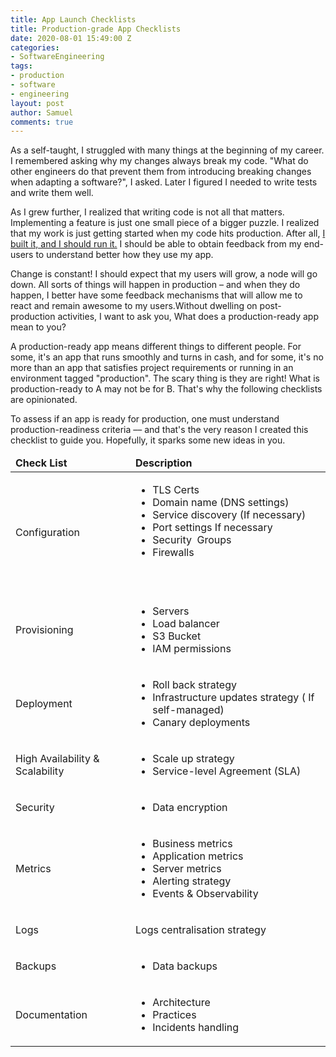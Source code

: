 ```yaml
---
title: App Launch Checklists
title: Production-grade App Checklists
date: 2020-08-01 15:49:00 Z
categories:
- SoftwareEngineering
tags:
- production
- software
- engineering
layout: post
author: Samuel
comments: true
---
```


As a self-taught, I struggled with many things at the beginning of my career. I remembered asking why my changes always break my code. "What do other engineers do that prevent them from introducing breaking changes when adapting a software?", I asked. Later I figured I needed to write tests and write them well.

As I grew further, I realized that writing code is not all that matters. Implementing a feature is just one small piece of a bigger puzzle. I realized that my work is just getting started when my code hits production. After all, [I built it, and I should run it.](https://aws.amazon.com/blogs/enterprise-strategy/enterprise-devops-why-you-should-run-what-you-build/) I should be able to obtain feedback from my end-users to understand better how they use my app. 

Change is constant! I should expect that my users will grow, a node will go down. All sorts of things will happen in production – and when they do happen, I better have some feedback mechanisms that will allow me to react and remain awesome to my users.Without dwelling on post-production activities, I want to ask you, What does a production-ready app mean to you?

A production-ready app means different things to different people. For some, it's an app that runs smoothly and turns in cash, and for some, it's no more than an app that satisfies project requirements or running in an environment tagged "production". The scary thing is they are right! What is production-ready to A may not be for B. That's why the following checklists are opinionated.

To assess if an app is ready for production, one must understand production-readiness criteria –– and that's the very reason I created this checklist to guide you. Hopefully, it sparks some new ideas in you.

<table class="table table-bordered">
<thead>
<tr>
<td>
<strong> Check List</strong>
</td>
<td>
<strong>Description</strong>
</td>
</tr>
</thead>
<tbody>
<tr>
<td>
Configuration
</td>
<td>
<ul>
<li>TLS Certs</li>
<li>Domain name (DNS settings)</li>
<li>Service discovery (If necessary)</li>
<li>Port settings If necessary</li>
<li>Security&nbsp; Groups</li>
<li>Firewalls</li>
</ul>
<p>&nbsp;</p>
</td>
</tr>
<tr>
<td>
<p>Provisioning</p>
</td>
<td>
<ul>
<li>Servers</li>
<li>Load balancer</li>
<li>S3 Bucket</li>
<li>IAM permissions</li>
</ul>
</td>
</tr>
<tr>
<td>
Deployment
</td>
<td>
<ul>
<li>Roll back strategy</li>
<li>Infrastructure updates strategy ( If self-managed)</li>
<li>Canary deployments</li>
</ul>
</td>
</tr>
<tr>
<td>
<p>High Availability &amp; Scalability</p>
</td>
<td>
<ul>
<li>Scale up strategy</li>
<li>Service-level Agreement (SLA)</li>
</ul>
</td>
</tr>
<tr>
<td>
<p>Security</p>
</td>
<td>
<ul>
<li>Data encryption</li>
</ul>
</td>
</tr>
<tr>
<td>
<p>Metrics</p>
</td>
<td>
<ul>
<li>Business metrics</li>
<li>Application metrics</li>
<li>Server metrics</li>
<li>Alerting strategy</li>
<li>Events &amp; Observability</li>
</ul>
</td>
</tr>
<tr>
<td>
<p>Logs</p>
</td>
<td>
<p>Logs centralisation strategy</p>
</td>
</tr>
<tr>
<td>
<p>Backups</p>
</td>
<td>
<ul>
<li>Data backups</li>
</ul>
</td>
</tr>
<tr>
<td>
<p>Documentation</p>
</td>
<td>
<ul>
<li>Architecture</li>
<li>Practices</li>
<li>Incidents handling </li>
</ul>
</td>
</tr>
</tbody>
</table>
<p>&nbsp;</p>